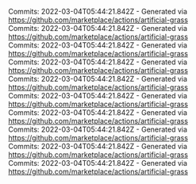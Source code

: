 Commits: 2022-03-04T05:44:21.842Z - Generated via https://github.com/marketplace/actions/artificial-grass
<br>
Commits: 2022-03-04T05:44:21.842Z - Generated via https://github.com/marketplace/actions/artificial-grass
<br>
Commits: 2022-03-04T05:44:21.842Z - Generated via https://github.com/marketplace/actions/artificial-grass
<br>
Commits: 2022-03-04T05:44:21.842Z - Generated via https://github.com/marketplace/actions/artificial-grass
<br>
Commits: 2022-03-04T05:44:21.842Z - Generated via https://github.com/marketplace/actions/artificial-grass
<br>
Commits: 2022-03-04T05:44:21.842Z - Generated via https://github.com/marketplace/actions/artificial-grass
<br>
Commits: 2022-03-04T05:44:21.842Z - Generated via https://github.com/marketplace/actions/artificial-grass
<br>
Commits: 2022-03-04T05:44:21.842Z - Generated via https://github.com/marketplace/actions/artificial-grass
<br>
Commits: 2022-03-04T05:44:21.842Z - Generated via https://github.com/marketplace/actions/artificial-grass
<br>
Commits: 2022-03-04T05:44:21.842Z - Generated via https://github.com/marketplace/actions/artificial-grass
<br>
